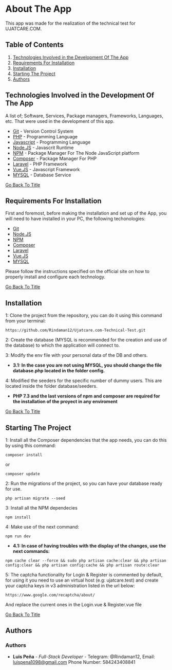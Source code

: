 <a name="title"></a>

# About The App

This app was made for the realization of the technical test for UJATCARE.COM.

## Table of Contents

1. [Technologies Involved in the Development Of The App](#technologies)
2. [Requirements For Installation](#requirements)
3. [Installation](#installation)
4. [Starting The Project](#starting)
5. [Authors](#collaboration)

## Technologies Involved in the Development Of The App

<a name="technologies"></a>

A list of; Software, Services, Package managers, Frameworks, Languages, etc. That were used in the development of this app.

-   [Git](https://git-scm.com) - Version Control System
-   [PHP](https://www.php.net) - Programming Language
-   [Javascript](https://www.javascript.com) - Programming Language
-   [Node.JS](https://nodejs.org/en/) - Javascrit Runtime
-   [NPM](https://www.npmjs.com) - Package Manager For The Node JavaScript platform
-   [Composer](https://getcomposer.org) - Package Manager For PHP
-   [Laravel](https://laravel.com) - PHP Framework
-   [Vue.JS](https://v3.vuejs.org) - Javascript Framework
-   [MYSQL](https://www.mysql.com) - Database Service

[Go Back To Title](#title)

## Requirements For Installation

<a name="requirements"></a>

First and foremost, before making the installation and set up of the App, you will need to have installed in your PC, the following techonologies:

-   [Git](https://git-scm.com)
-   [Node.JS](https://nodejs.org/en/)
-   [NPM](https://www.npmjs.com)
-   [Composer](https://getcomposer.org)
-   [Laravel](https://laravel.com)
-   [Vue.JS](https://v3.vuejs.org)
-   [MYSQL](https://www.mysql.com)

Please follow the instructions specified on the official site on how to properly install and configure each technology.

[Go Back To Title](#title)

## Installation

<a name="installation"></a>

1: Clone the project from the repository, you can do it using this command from your terminal:

```
https://github.com/Rindaman12/Ujatcare.com-Technical-Test.git
```

2: Create the database (MYSQL is recommended for the creation and use of the database) to which the application will connect to.

3: Modify the env file with your personal data of the DB and others.

-   **3.1: In the case you are not using MYSQL, you should change the file database.php located in the folder config.**

4: Modified the seeders for the specific number of dummy users. This are located inside the folder database/seeders.

-   **PHP 7.3 and the last versions of npm and composer are required for the installation of the proyect in any enviroment**

[Go Back To Title](#title)

## Starting The Project

<a name="starting"></a>

1: Install all the Composer dependencies that the app needs, you can do this by using this command:

```
composer install
```

or

```
composer update
```

2: Run the migrations of the project, so you can have your database ready for use.

```
php artisan migrate --seed
```

3: Install all the NPM dependecies

```
npm install
```

4: Make use of the next command:

```
npm run dev
```

-   **4.1: In case of having troubles with the display of the changes, use the next commands:**

```
npm cache clear --force && sudo php artisan cache:clear && php artisan config:clear && php artisan config:cache && php artisan route:clear
```

5: The captcha functionality for Login & Register is commented by default, for using it you need to use an virtual host (e.g: ujatcare.test) and create your captcha keys in v3 administration listed in the url below:

```
https://www.google.com/recaptcha/about/
```

And replace the current ones in the Login.vue & Register.vue file

[Go Back To Title](#title)

## Authors

<a name="collaboration"></a>

### Authors

-   **Luis Peña** - _Full-Stack Developer_ - Telegram: @Rindaman12, Email: luispena1098@gmail.com Phone Number: 584243408841
